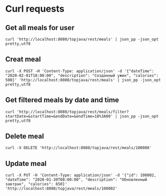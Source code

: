 # Curl requests
## Get all meals for user
    curl 'http://localhost:8080/topjava/rest/meals' | json_pp -json_opt pretty,utf8
## Creat meal
    curl -X POST -H 'Content-Type: application/json' -d '{"dateTime": "2020-02-01T18:00:00", "description": "Созданный ужин", "calories": 500}' 'http://localhost:8080/topjava/rest/meals' | json_pp -json_opt pretty,utf8
## Get filtered meals by date and time
    curl 'http://localhost:8080/topjava/rest/meals/filter?startDate=&startTime=&endDate=&endTime=18%3A00' | json_pp -json_opt pretty,utf8
## Delete meal
    curl -X DELETE 'http://localhost:8080/topjava/rest/meals/100008'
## Update meal
    curl -X PUT -H 'Content-Type: application/json' -d '{"id": 100002, "dateTime": "2020-01-30T08:00:00", "description": "Обновленный завтрак", "calories": 650}' 'http://localhost:8080/topjava/rest/meals/100002'
